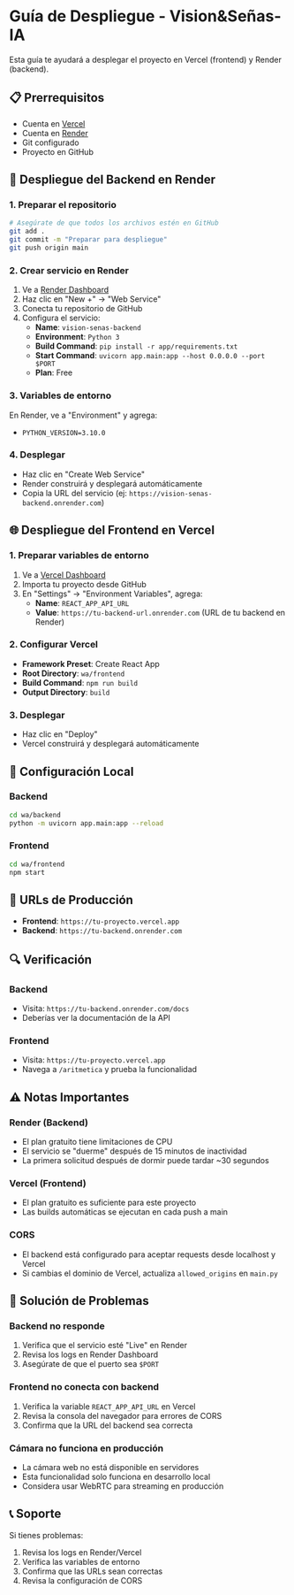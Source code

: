 # Guía de Despliegue - Vision&Señas-IA

Esta guía te ayudará a desplegar el proyecto en Vercel (frontend) y Render (backend).

## 📋 Prerrequisitos

- Cuenta en [Vercel](https://vercel.com)
- Cuenta en [Render](https://render.com)
- Git configurado
- Proyecto en GitHub

## 🚀 Despliegue del Backend en Render

### 1. Preparar el repositorio
```bash
# Asegúrate de que todos los archivos estén en GitHub
git add .
git commit -m "Preparar para despliegue"
git push origin main
```

### 2. Crear servicio en Render
1. Ve a [Render Dashboard](https://dashboard.render.com)
2. Haz clic en "New +" → "Web Service"
3. Conecta tu repositorio de GitHub
4. Configura el servicio:
   - **Name**: `vision-senas-backend`
   - **Environment**: `Python 3`
   - **Build Command**: `pip install -r app/requirements.txt`
   - **Start Command**: `uvicorn app.main:app --host 0.0.0.0 --port $PORT`
   - **Plan**: Free

### 3. Variables de entorno
En Render, ve a "Environment" y agrega:
- `PYTHON_VERSION=3.10.0`

### 4. Desplegar
- Haz clic en "Create Web Service"
- Render construirá y desplegará automáticamente
- Copia la URL del servicio (ej: `https://vision-senas-backend.onrender.com`)

## 🌐 Despliegue del Frontend en Vercel

### 1. Preparar variables de entorno
1. Ve a [Vercel Dashboard](https://vercel.com/dashboard)
2. Importa tu proyecto desde GitHub
3. En "Settings" → "Environment Variables", agrega:
   - **Name**: `REACT_APP_API_URL`
   - **Value**: `https://tu-backend-url.onrender.com` (URL de tu backend en Render)

### 2. Configurar Vercel
- **Framework Preset**: Create React App
- **Root Directory**: `wa/frontend`
- **Build Command**: `npm run build`
- **Output Directory**: `build`

### 3. Desplegar
- Haz clic en "Deploy"
- Vercel construirá y desplegará automáticamente

## 🔧 Configuración Local

### Backend
```bash
cd wa/backend
python -m uvicorn app.main:app --reload
```

### Frontend
```bash
cd wa/frontend
npm start
```

## 📝 URLs de Producción

- **Frontend**: `https://tu-proyecto.vercel.app`
- **Backend**: `https://tu-backend.onrender.com`

## 🔍 Verificación

### Backend
- Visita: `https://tu-backend.onrender.com/docs`
- Deberías ver la documentación de la API

### Frontend
- Visita: `https://tu-proyecto.vercel.app`
- Navega a `/aritmetica` y prueba la funcionalidad

## ⚠️ Notas Importantes

### Render (Backend)
- El plan gratuito tiene limitaciones de CPU
- El servicio se "duerme" después de 15 minutos de inactividad
- La primera solicitud después de dormir puede tardar ~30 segundos

### Vercel (Frontend)
- El plan gratuito es suficiente para este proyecto
- Las builds automáticas se ejecutan en cada push a main

### CORS
- El backend está configurado para aceptar requests desde localhost y Vercel
- Si cambias el dominio de Vercel, actualiza `allowed_origins` en `main.py`

## 🐛 Solución de Problemas

### Backend no responde
1. Verifica que el servicio esté "Live" en Render
2. Revisa los logs en Render Dashboard
3. Asegúrate de que el puerto sea `$PORT`

### Frontend no conecta con backend
1. Verifica la variable `REACT_APP_API_URL` en Vercel
2. Revisa la consola del navegador para errores de CORS
3. Confirma que la URL del backend sea correcta

### Cámara no funciona en producción
- La cámara web no está disponible en servidores
- Esta funcionalidad solo funciona en desarrollo local
- Considera usar WebRTC para streaming en producción

## 📞 Soporte

Si tienes problemas:
1. Revisa los logs en Render/Vercel
2. Verifica las variables de entorno
3. Confirma que las URLs sean correctas
4. Revisa la configuración de CORS
